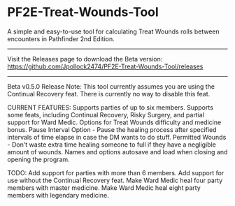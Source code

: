 # PF2E-Treat-Wounds-Tool
A simple and easy-to-use tool for calculating Treat Wounds rolls between encounters in Pathfinder 2nd Edition.

-------------------------------------------------------------------------------------

Visit the Releases page to download the Beta version:
https://github.com/Jpollock2474/PF2E-Treat-Wounds-Tool/releases

-------------------------------------------------------------------------------------

Beta v0.5.0 Release
Note: This tool currently assumes you are using the Continual Recovery feat. There is currently
no way to disable this feat.

CURRENT FEATURES:
Supports parties of up to six members.
Supports some feats, including Continual Recovery, Risky Surgery, and partial support for Ward Medic.
Options for Treat Wounds difficulty and medicine bonus.
Pause Interval Option - Pause the healing process after specified intervals of time elapse in case the DM wants to do stuff.
Permitted Wounds - Don't waste extra time healing someone to full if they have a negligible amount of wounds.
Names and options autosave and load when closing and opening the program.

TODO:
Add support for parties with more than 6 members.
Add support for use without the Continual Recovery feat.
Make Ward Medic heal four party members with master medicine.
Make Ward Medic heal eight party members with legendary medicine.
